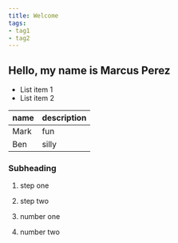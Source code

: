 ```yaml
---
title: Welcome
tags:
- tag1
- tag2
---
```


## Hello, my name is Marcus Perez

* List item 1
* List item 2

name | description
-----|------------
Mark | fun
Ben  | silly

### Subheading

1. step one
2. step two

1. number one
2. number two
